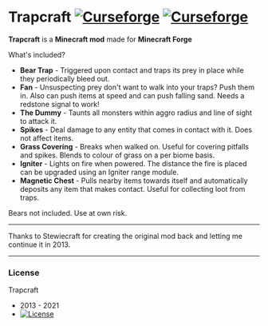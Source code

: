 Trapcraft [![Curseforge](http://cf.way2muchnoise.eu/full_trapcraft_downloads.svg)](https://minecraft.curseforge.com/projects/trapcraft) [![Curseforge](http://cf.way2muchnoise.eu/versions/For%20MC_trapcraft_all.svg)](https://minecraft.curseforge.com/projects/trapcraft)
===========

**Trapcraft** is a **Minecraft mod** made for **Minecraft Forge**

What's included?

- **Bear Trap** - Triggered upon contact and traps its prey in place while they periodically bleed out.
- **Fan** - Unsuspecting prey don't want to walk into your traps? Push them in. Also can push items at speed and can push falling sand. Needs a redstone signal to work!
- **The Dummy** - Taunts all monsters within aggro radius and line of sight to attack it.
- **Spikes** - Deal damage to any entity that comes in contact with it. Does not affect items.
- **Grass Covering** - Breaks when walked on. Useful for covering pitfalls and spikes. Blends to colour of grass on a per biome basis.
- **Igniter** - Lights on fire when powered. The distance the fire is placed can be upgraded using an Igniter range module.
- **Magnetic Chest** - Pulls nearby items towards itself and automatically deposits any item that makes contact. Useful for collecting loot from traps.

Bears not included. Use at own risk.

-----------------

Thanks to Stewiecraft for creating the original mod back and letting me continue it in 2013.

-----------------

### License
Trapcraft
 - 2013 - 2021
 - [![License](https://img.shields.io/badge/License-GNU-blue.svg?style=flat-square)](https://opensource.org/licenses/GPL-3.0)
